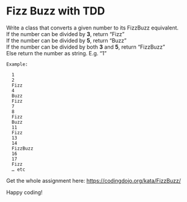 # Fizz Buzz with TDD

Write a class that converts a given number to its FizzBuzz equivalent.  
	If the number can be divided by **3**, return “Fizz”  
	If the number can be divided by **5**, return “Buzz”  
	If the number can be divided by both **3** and **5**, return “FizzBuzz”  
	Else return the number as string. E.g. “1”  

```
Example:
  
  1
  2
  Fizz
  4
  Buzz
  Fizz
  7
  8
  Fizz
  Buzz
  11
  Fizz
  13
  14
  FizzBuzz
  16
  17
  Fizz
  … etc
```

Get the whole assignment here: https://codingdojo.org/kata/FizzBuzz/


Happy coding!
